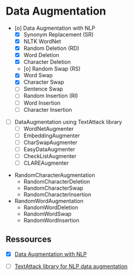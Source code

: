 # Data Augmentation

- [o] Data Augmentation with NLP
    - [X] Synonym Replacement (SR)
	- [X] NLTK WordNet
    - [X] Random Deletion (RD)
	- [X] Word Deletion
	- [X] Character Deletion
    - [o] Random Swap (RS)
	- [X] Word Swap
	- [X] Character Swap
	- [ ] Sentence Swap
    - [ ] Random Insertion (RI)
	- [ ] Word Insertion
	- [ ] Character Insertion
- [ ] DataAugmentation using TextAttack library
    - [ ] WordNetAugmenter
    - [ ] EmbeddingAugmenter
    - [ ] CharSwapAugmenter
    - [ ] EasyDataAugmenter
    - [ ] CheckListAugmenter
    - [ ] CLAREAugmenter

- RandomCharacterAugmentation
    * RandomCharacterDeletion
    * RandomCharacterSwap
    * RandomCharacterInsertion
- RandomWordAugmentation
    * RandomWordDeletion
    * RandomWordSwap
    * RandomWordInsertion

## Ressources

- [X] [Data Augmentation with NLP](https://maelfabien.github.io/machinelearning/NLP_8/#when-should-we-use-data-augmentation)
- [ ] [TextAttack library for NLP data augmentation](https://www.analyticsvidhya.com/blog/2022/02/text-data-augmentation-in-natural-language-processing-with-texattack/)

